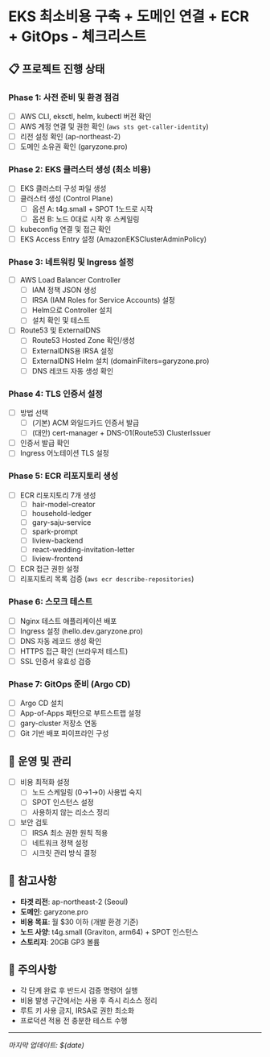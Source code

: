 # EKS 최소비용 구축 + 도메인 연결 + ECR + GitOps - 체크리스트

## 📋 프로젝트 진행 상태

### Phase 1: 사전 준비 및 환경 점검

- [ ] AWS CLI, eksctl, helm, kubectl 버전 확인
- [ ] AWS 계정 연결 및 권한 확인 (`aws sts get-caller-identity`)
- [ ] 리전 설정 확인 (ap-northeast-2)
- [ ] 도메인 소유권 확인 (garyzone.pro)

### Phase 2: EKS 클러스터 생성 (최소 비용)

- [ ] EKS 클러스터 구성 파일 생성
- [ ] 클러스터 생성 (Control Plane)
  - [ ] 옵션 A: t4g.small + SPOT 1노드로 시작
  - [ ] 옵션 B: 노드 0대로 시작 후 스케일링
- [ ] kubeconfig 연결 및 접근 확인
- [ ] EKS Access Entry 설정 (AmazonEKSClusterAdminPolicy)

### Phase 3: 네트워킹 및 Ingress 설정

- [ ] AWS Load Balancer Controller
  - [ ] IAM 정책 JSON 생성
  - [ ] IRSA (IAM Roles for Service Accounts) 설정
  - [ ] Helm으로 Controller 설치
  - [ ] 설치 확인 및 테스트
- [ ] Route53 및 ExternalDNS
  - [ ] Route53 Hosted Zone 확인/생성
  - [ ] ExternalDNS용 IRSA 설정
  - [ ] ExternalDNS Helm 설치 (domainFilters=garyzone.pro)
  - [ ] DNS 레코드 자동 생성 확인

### Phase 4: TLS 인증서 설정

- [ ] 방법 선택
  - [ ] (기본) ACM 와일드카드 인증서 발급
  - [ ] (대안) cert-manager + DNS-01(Route53) ClusterIssuer
- [ ] 인증서 발급 확인
- [ ] Ingress 어노테이션 TLS 설정

### Phase 5: ECR 리포지토리 생성

- [ ] ECR 리포지토리 7개 생성
  - [ ] hair-model-creator
  - [ ] household-ledger
  - [ ] gary-saju-service
  - [ ] spark-prompt
  - [ ] liview-backend
  - [ ] react-wedding-invitation-letter
  - [ ] liview-frontend
- [ ] ECR 접근 권한 설정
- [ ] 리포지토리 목록 검증 (`aws ecr describe-repositories`)

### Phase 6: 스모크 테스트

- [ ] Nginx 테스트 애플리케이션 배포
- [ ] Ingress 설정 (hello.dev.garyzone.pro)
- [ ] DNS 자동 레코드 생성 확인
- [ ] HTTPS 접근 확인 (브라우저 테스트)
- [ ] SSL 인증서 유효성 검증

### Phase 7: GitOps 준비 (Argo CD)

- [ ] Argo CD 설치
- [ ] App-of-Apps 패턴으로 부트스트랩 설정
- [ ] gary-cluster 저장소 연동
- [ ] Git 기반 배포 파이프라인 구성

## 🔧 운영 및 관리

- [ ] 비용 최적화 설정
  - [ ] 노드 스케일링 (0→1→0) 사용법 숙지
  - [ ] SPOT 인스턴스 설정
  - [ ] 사용하지 않는 리소스 정리
- [ ] 보안 검토
  - [ ] IRSA 최소 권한 원칙 적용
  - [ ] 네트워크 정책 설정
  - [ ] 시크릿 관리 방식 결정

## 📝 참고사항

- **타겟 리전**: ap-northeast-2 (Seoul)
- **도메인**: garyzone.pro
- **비용 목표**: 월 $30 이하 (개발 환경 기준)
- **노드 사양**: t4g.small (Graviton, arm64) + SPOT 인스턴스
- **스토리지**: 20GB GP3 볼륨

## 🚨 주의사항

- 각 단계 완료 후 반드시 검증 명령어 실행
- 비용 발생 구간에서는 사용 후 즉시 리소스 정리
- 루트 키 사용 금지, IRSA로 권한 최소화
- 프로덕션 적용 전 충분한 테스트 수행

---

_마지막 업데이트: $(date)_
